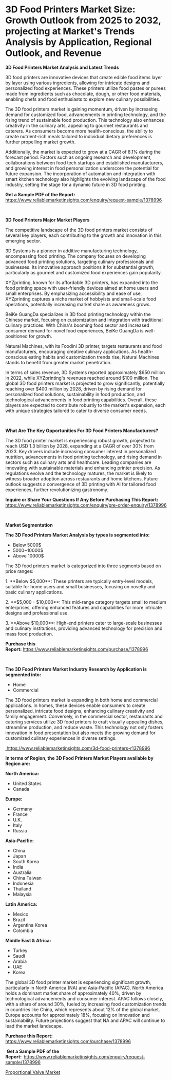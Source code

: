 <p><h1>3D Food Printers Market Size: Growth Outlook from 2025 to 2032, projecting at Market's Trends Analysis by Application, Regional Outlook, and Revenue</h1></p><p><strong>3D Food Printers Market Analysis and Latest Trends</strong></p>
<p><p>3D food printers are innovative devices that create edible food items layer by layer using various ingredients, allowing for intricate designs and personalized food experiences. These printers utilize food pastes or purees made from ingredients such as chocolate, dough, or other food materials, enabling chefs and food enthusiasts to explore new culinary possibilities.</p><p>The 3D food printers market is gaining momentum, driven by increasing demand for customized food, advancements in printing technology, and the rising trend of sustainable food production. This technology also enhances creativity in the culinary arts, appealing to gourmet restaurants and caterers. As consumers become more health-conscious, the ability to create nutrient-rich meals tailored to individual dietary preferences is further propelling market growth.</p><p>Additionally, the market is expected to grow at a CAGR of 8.1% during the forecast period. Factors such as ongoing research and development, collaborations between food tech startups and established manufacturers, and growing interest in food personalization underscore the potential for future expansion. The incorporation of automation and integration with smart kitchen technology also highlights the evolving landscape of the food industry, setting the stage for a dynamic future in 3D food printing.</p></p>
<p><strong>Get a Sample PDF of the Report:&nbsp;</strong> <a href="https://www.reliablemarketinsights.com/enquiry/request-sample/1378996?utm_campaign=3274&utm_medium=2&utm_source=Github&utm_content=ia&utm_term=08042025&utm_id=3d-food-printers">https://www.reliablemarketinsights.com/enquiry/request-sample/1378996</a></p>
<p>&nbsp;</p>
<p><strong>3D Food Printers Major Market Players</strong></p>
<p><p>The competitive landscape of the 3D food printers market consists of several key players, each contributing to the growth and innovation in this emerging sector. </p><p>3D Systems is a pioneer in additive manufacturing technology, encompassing food printing. The company focuses on developing advanced food printing solutions, targeting culinary professionals and businesses. Its innovative approach positions it for substantial growth, particularly as gourmet and customized food experiences gain popularity.</p><p>XYZprinting, known for its affordable 3D printers, has expanded into the food printing space with user-friendly devices aimed at home users and small enterprises. By emphasizing accessibility and ease of use, XYZprinting captures a niche market of hobbyists and small-scale food operations, potentially increasing market share as awareness grows.</p><p>BeiKe GuangDa specializes in 3D food printing technology within the Chinese market, focusing on customization and integration with traditional culinary practices. With China's booming food sector and increased consumer demand for novel food experiences, BeiKe GuangDa is well-positioned for growth.</p><p>Natural Machines, with its Foodini 3D printer, targets restaurants and food manufacturers, encouraging creative culinary applications. As health-conscious eating habits and customization trends rise, Natural Machines stands to benefit from greater market penetration.</p><p>In terms of sales revenue, 3D Systems reported approximately $650 million in 2022, while XYZprinting's revenues reached around $100 million. The global 3D food printers market is projected to grow significantly, potentially reaching over $400 million by 2028, driven by rising demand for personalized food solutions, sustainability in food production, and technological advancements in food printing capabilities. Overall, these players are expected to contribute robustly to the market's expansion, each with unique strategies tailored to cater to diverse consumer needs.</p></p>
<p>&nbsp;</p>
<p><strong>What Are The Key Opportunities For 3D Food Printers Manufacturers?</strong></p>
<p><p>The 3D food printer market is experiencing robust growth, projected to reach USD 1.3 billion by 2028, expanding at a CAGR of over 30% from 2023. Key drivers include increasing consumer interest in personalized nutrition, advancements in food printing technology, and rising demand in sectors such as culinary arts and healthcare. Leading companies are innovating with sustainable materials and enhancing printer precision. As regulations evolve and the technology matures, the market is likely to witness broader adoption across restaurants and home kitchens. Future outlook suggests a convergence of 3D printing with AI for tailored food experiences, further revolutionizing gastronomy.</p></p>
<p><strong>Inquire or Share Your Questions If Any Before Purchasing This Report:</strong> <a href="https://www.reliablemarketinsights.com/enquiry/pre-order-enquiry/1378996?utm_campaign=3274&utm_medium=2&utm_source=Github&utm_content=ia&utm_term=08042025&utm_id=3d-food-printers">https://www.reliablemarketinsights.com/enquiry/pre-order-enquiry/1378996</a></p>
<p>&nbsp;</p>
<p><strong>Market Segmentation</strong></p>
<p><strong>The 3D Food Printers Market Analysis by types is segmented into:</strong></p>
<p><ul><li>Below 5000$</li><li>5000~10000$</li><li>Above 10000$</li></ul></p>
<p><p>The 3D food printers market is categorized into three segments based on price ranges: </p><p>1. **Below $5,000**: These printers are typically entry-level models, suitable for home users and small businesses, focusing on novelty and basic culinary applications.</p><p>2. **$5,000 - $10,000**: This mid-range category targets small to medium enterprises, offering enhanced features and capabilities for more intricate designs and professional use.</p><p>3. **Above $10,000**: High-end printers cater to large-scale businesses and culinary institutions, providing advanced technology for precision and mass food production.</p></p>
<p><strong>Purchase this Report:&nbsp;</strong><a href="https://www.reliablemarketinsights.com/purchase/1378996?utm_campaign=3274&utm_medium=2&utm_source=Github&utm_content=ia&utm_term=08042025&utm_id=3d-food-printers">https://www.reliablemarketinsights.com/purchase/1378996</a></p>
<p>&nbsp;</p>
<p><strong>The 3D Food Printers Market Industry Research by Application is segmented into:</strong></p>
<p><ul><li>Home</li><li>Commercial</li></ul></p>
<p><p>The 3D food printers market is expanding in both home and commercial applications. In homes, these devices enable consumers to create personalized, intricate food designs, enhancing culinary creativity and family engagement. Conversely, in the commercial sector, restaurants and catering services utilize 3D food printers to craft visually appealing dishes, streamline production, and reduce waste. This technology not only fosters innovation in food presentation but also meets the growing demand for customized culinary experiences in diverse settings.</p></p>
<p><a href="https://www.reliablemarketinsights.com/3d-food-printers-r1378996?utm_campaign=3274&utm_medium=2&utm_source=Github&utm_content=ia&utm_term=08042025&utm_id=3d-food-printers">&nbsp;https://www.reliablemarketinsights.com/3d-food-printers-r1378996</a></p>
<p><strong>In terms of Region, the 3D Food Printers Market Players available by Region are:</strong></p>
<p>
    <p> <strong> North America: </strong>
        <ul>
            <li>United States</li>
            <li>Canada</li>
        </ul>
        </p> 
    <p> <strong> Europe: </strong>
        <ul>
            <li>Germany</li>
            <li>France</li>
            <li>U.K.</li>
            <li>Italy</li>
            <li>Russia</li>
        </ul>
        </p> 
    <p> <strong> Asia-Pacific: </strong>
        <ul>
            <li>China</li>
            <li>Japan</li>
            <li>South Korea</li>
            <li>India</li>
            <li>Australia</li>
            <li>China Taiwan</li>
            <li>Indonesia</li>
            <li>Thailand</li>
            <li>Malaysia</li>
        </ul>
        </p> 
    <p> <strong> Latin America: </strong>
        <ul>
            <li>Mexico</li>
            <li>Brazil</li>
            <li>Argentina Korea</li>
            <li>Colombia</li>
        </ul>
        </p> 
    <p> <strong> Middle East & Africa: </strong>
        <ul>
            <li>Turkey</li>
            <li>Saudi</li>
            <li>Arabia</li>
            <li>UAE</li>
            <li>Korea</li>
        </ul>
    </p>
    </p>
<p><p>The global 3D food printer market is experiencing significant growth, particularly in North America (NA) and Asia-Pacific (APAC). North America holds a dominant market share of approximately 40%, driven by technological advancements and consumer interest. APAC follows closely, with a share of around 30%, fueled by increasing food customization trends in countries like China, which represents about 12% of the global market. Europe accounts for approximately 18%, focusing on innovation and sustainability. Future projections suggest that NA and APAC will continue to lead the market landscape.</p></p>
<p><strong>Purchase this Report: </strong><a href="https://www.reliablemarketinsights.com/purchase/1378996?utm_campaign=3274&utm_medium=2&utm_source=Github&utm_content=ia&utm_term=08042025&utm_id=3d-food-printers">https://www.reliablemarketinsights.com/purchase/1378996</a></p>
<p>&nbsp;<strong>Get a Sample PDF of the Report:&nbsp;&nbsp;</strong><a href="https://www.reliablemarketinsights.com/enquiry/request-sample/1378996?utm_campaign=3274&utm_medium=2&utm_source=Github&utm_content=ia&utm_term=08042025&utm_id=3d-food-printers">https://www.reliablemarketinsights.com/enquiry/request-sample/1378996</a></p>
<p><strong></strong></p>
<p><p><a href="https://github.com/shrebasokib/Market-Research-Report-List-1/blob/main/proportional-valve-market.md?utm_campaign=3274&utm_medium=2&utm_source=Github&utm_content=ia&utm_term=08042025&utm_id=3d-food-printers">Proportional Valve Market</a></p></p>